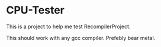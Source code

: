 # CPU-Tester
This is a project to help me test RecompilerProject.

This should work with any gcc compiler. Prefebly bear metal.
